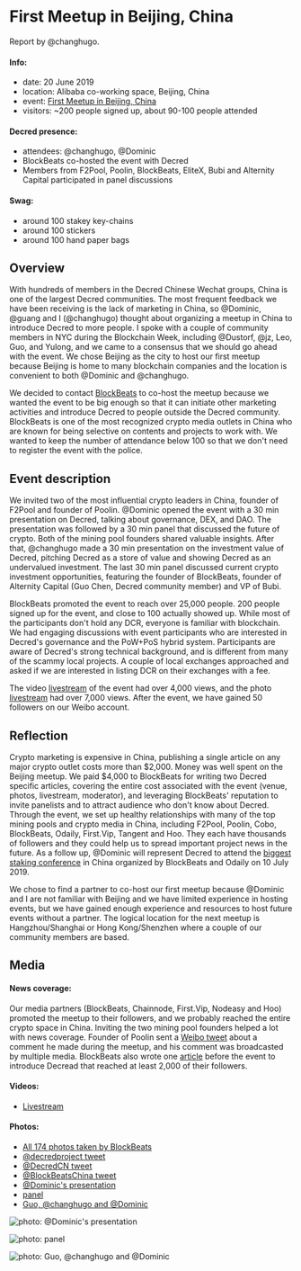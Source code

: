 # First Meetup in Beijing, China

Report by @changhugo.

#### Info:

* date: 20 June 2019
* location: Alibaba co-working space, Beijing, China
* event: [First Meetup in Beijing, China](http://www.huodongxing.com/event/1496452725800)
* visitors: ~200 people signed up, about 90-100 people attended

#### Decred presence:

* attendees: @changhugo, @Dominic
* BlockBeats co-hosted the event with Decred
* Members from F2Pool, Poolin, BlockBeats, EliteX, Bubi and Alternity Capital participated in panel discussions

#### Swag:

* around 100 stakey key-chains
* around 100 stickers
* around 100 hand paper bags

## Overview

With hundreds of members in the Decred Chinese Wechat groups, China is one of the largest Decred communities. The most frequent feedback we have been receiving is the lack of marketing in China, so @Dominic, @guang and I (@changhugo) thought about organizing a meetup in China to introduce Decred to more people. I spoke with a couple of community members in NYC during the Blockchain Week, including @Dustorf, @jz, Leo, Guo, and Yulong, and we came to a consensus that we should go ahead with the event. We chose Beijing as the city to host our first meetup because Beijing is home to many blockchain companies and the location is convenient to both @Dominic and @changhugo.

We decided to contact [BlockBeats](https://www.theblockbeats.com/) to co-host the meetup because we wanted the event to be big enough so that it can initiate other marketing activities and introduce Decred to people outside the Decred community. BlockBeats is one of the most recognized crypto media outlets in China who are known for being selective on contents and projects to work with. We wanted to keep the number of attendance below 100 so that we don't need to register the event with the police.

## Event description

We invited two of the most influential crypto leaders in China, founder of F2Pool and founder of Poolin. @Dominic opened the event with a 30 min presentation on Decred, talking about governance, DEX, and DAO. The presentation was followed by a 30 min panel that discussed the future of crypto. Both of the mining pool founders shared valuable insights. After that, @changhugo made a 30 min presentation on the investment value of Decred, pitching Decred as a store of value and showing Decred as an undervalued investment. The last 30 min panel discussed current crypto investment opportunities, featuring the founder of BlockBeats, founder of Alternity Capital (Guo Chen, Decred community member) and VP of Bubi.

BlockBeats promoted the event to reach over 25,000 people. 200 people signed up for the event, and close to 100 actually showed up. While most of the participants don't hold any DCR, everyone is familiar with blockchain. We had engaging discussions with event participants who are interested in Decred's governance and the PoW+PoS hybrid system. Participants are aware of Decred's strong technical background, and is different from many of the scammy local projects. A couple of local exchanges approached and asked if we are interested in listing DCR on their exchanges with a fee.

The video [livestream](https://m.yizhibo.com/l/3PmAb5dWGgMH7qme.html) of the event had over 4,000 views, and the photo [livestream](https://gallery.vphotos.cn/vphotosgallery/index.html?vphotowechatid=CF16F8ED9F4DF13E002D3CA0ADEA152C) had over 7,000 views. After the event, we have gained 50 followers on our Weibo account.

## Reflection

Crypto marketing is expensive in China, publishing a single article on any major crypto outlet costs more than $2,000. Money was well spent on the Beijing meetup. We paid $4,000 to BlockBeats for writing two Decred specific articles, covering the entire cost associated with the event (venue, photos, livestream, moderator), and leveraging BlockBeats' reputation to invite panelists and to attract audience who don't know about Decred. Through the event, we set up healthy relationships with many of the top mining pools and crypto media in China, including F2Pool, Poolin, Cobo, BlockBeats, Odaily, First.Vip, Tangent and Hoo. They each have thousands of followers and they could help us to spread important project news in the future. As a follow up, @Dominic will represent Decred to attend the [biggest staking conference](https://www.huodongxing.com/event/2496757517700) in China organized by BlockBeats and Odaily on 10 July 2019.

We chose to find a partner to co-host our first meetup because @Dominic and I are not familiar with Beijing and we have limited experience in hosting events, but we have gained enough experience and resources to host future events without a partner. The logical location for the next meetup is Hangzhou/Shanghai or Hong Kong/Shenzhen where a couple of our community members are based.

## Media

#### News coverage:

Our media partners (BlockBeats, Chainnode, First.Vip, Nodeasy and Hoo) promoted the meetup to their followers, and we probably reached the entire crypto space in China. Inviting the two mining pool founders helped a lot with news coverage. Founder of Poolin sent a [Weibo tweet](https://matrix.decred.org/_matrix/media/v1/download/decred.org/SrqeoeBfckZwgkyBcQVEzXkt) about a comment he made during the meetup, and his comment was broadcasted by multiple media. BlockBeats also wrote one [article](https://www.theblockbeats.com/news/1689) before the event to introduce Decread that reached at least 2,000 of their followers.

#### Videos:

* [Livestream](https://m.yizhibo.com/l/3PmAb5dWGgMH7qme.html)

#### Photos:

* [All 174 photos taken by BlockBeats](https://gallery.vphotos.cn/vphotosgallery/index.html?vphotowechatid=CF16F8ED9F4DF13E002D3CA0ADEA152C)
* [@decredproject tweet](https://twitter.com/decredproject/status/1142769728160710658)
* [@DecredCN tweet](https://twitter.com/DecredCN/status/1143001771503042562)
* [@BlockBeatsChina tweet](https://twitter.com/BlockBeatsChina/status/1142991400616652800)
* [@Dominic's presentation](https://matrix.to/#/!aNPTuiryMFmdMQWUzb:decred.org/$15612010273627OPYAz:decred.org)
* [panel](https://matrix.to/#/!aNPTuiryMFmdMQWUzb:decred.org/$15612013513629ESwrD:decred.org)
* [Guo, @changhugo and @Dominic](https://matrix.to/#/!aNPTuiryMFmdMQWUzb:decred.org/$15612013643630prKYQ:decred.org)

![photo: @Dominic's presentation](https://matrix.decred.org/_matrix/media/v1/download/decred.org/XJTzMXFmcVMyMHZrbfULpreG "@Dominic's presentation")

![photo: panel](https://matrix.decred.org/_matrix/media/v1/download/decred.org/tGAtktuMqeFTsvhrVYrqXneS "panel")

![photo: Guo, @changhugo and @Dominic](https://matrix.decred.org/_matrix/media/v1/download/decred.org/htNNnztPWcYjHJporjRDtQhR "Guo, @changhugo and @Dominic")
